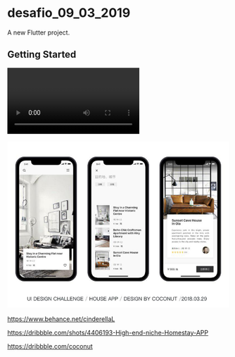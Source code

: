 # desafio_09_03_2019

A new Flutter project.

## Getting Started

![](https://github.com/Bwolfnoob/desafio_10_03/blob/master/desafio_01_27.mp4)

![](https://github.com/Bwolfnoob/desafio_10_03/blob/master/photo_2019-03-08_20-59-02.jpg)

https://www.behance.net/cinderellaL

https://dribbble.com/shots/4406193-High-end-niche-Homestay-APP

https://dribbble.com/coconut
